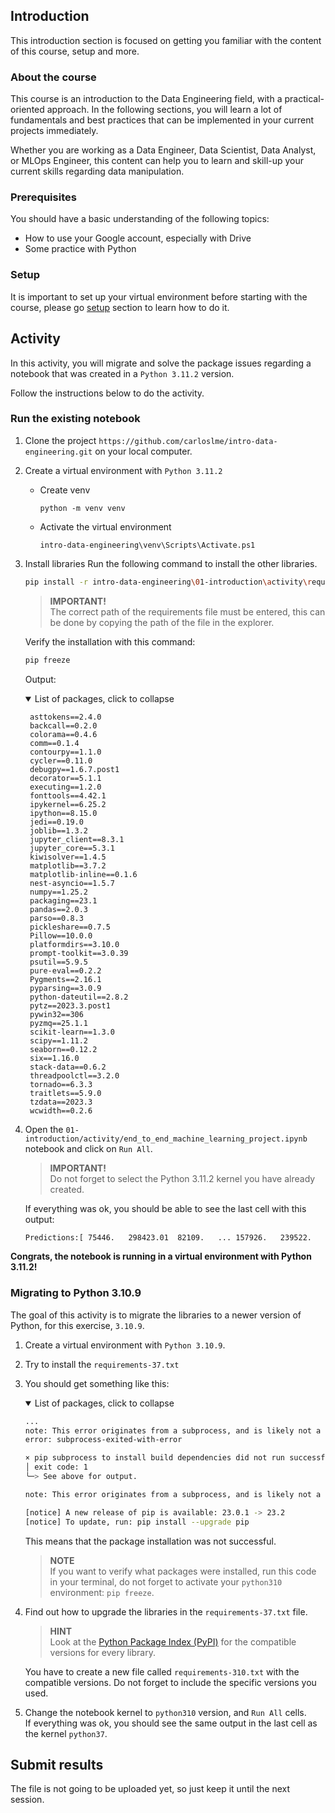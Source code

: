 ## Introduction

This introduction section is focused on getting you familiar with the content of this course, setup and more.

### About the course

This course is an introduction to the Data Engineering field, with a practical-oriented approach.
In the following sections, you will learn a lot of fundamentals and best practices that can be implemented in your current projects immediately.

Whether you are working as a Data Engineer, Data Scientist, Data Analyst, or MLOps Engineer, this content can help you to learn and skill-up your current skills regarding data manipulation.

### Prerequisites

You should have a basic understanding of the following topics:

* How to use your Google account, especially with Drive
* Some practice with Python

### Setup

It is important to set up your virtual environment before starting with the course, please go [setup](01-introduction/setup) section to learn how to do it.

## Activity

In this activity, you will migrate and solve the package issues regarding a notebook that was created in a `Python 3.11.2` version.

Follow the instructions below to do the activity.

### Run the existing notebook

1. Clone the project `https://github.com/carloslme/intro-data-engineering.git` on your local computer.
2. Create a virtual environment with `Python 3.11.2`
    * Create venv

        ```
        python -m venv venv
        ```

    * Activate the virtual environment

        ```
        intro-data-engineering\venv\Scripts\Activate.ps1
        ```

3. Install libraries
    Run the following command to install the other libraries.

    ```bash
    pip install -r intro-data-engineering\01-introduction\activity\requeriments-311.txt
    ```
    > **IMPORTANT!**  
    The correct path of the requirements file must be entered, this can be done by copying the path of the file in the explorer.


    Verify the installation with this command:

    ```bash
    pip freeze
    ```

    Output:
    <details open>
    <summary>List of packages, click to collapse</summary>
  
        asttokens==2.4.0
        backcall==0.2.0
        colorama==0.4.6
        comm==0.1.4
        contourpy==1.1.0
        cycler==0.11.0
        debugpy==1.6.7.post1
        decorator==5.1.1
        executing==1.2.0
        fonttools==4.42.1
        ipykernel==6.25.2
        ipython==8.15.0
        jedi==0.19.0
        joblib==1.3.2
        jupyter_client==8.3.1
        jupyter_core==5.3.1
        kiwisolver==1.4.5
        matplotlib==3.7.2
        matplotlib-inline==0.1.6
        nest-asyncio==1.5.7
        numpy==1.25.2
        packaging==23.1
        pandas==2.0.3
        parso==0.8.3
        pickleshare==0.7.5
        Pillow==10.0.0
        platformdirs==3.10.0
        prompt-toolkit==3.0.39
        psutil==5.9.5
        pure-eval==0.2.2
        Pygments==2.16.1
        pyparsing==3.0.9
        python-dateutil==2.8.2
        pytz==2023.3.post1
        pywin32==306
        pyzmq==25.1.1
        scikit-learn==1.3.0
        scipy==1.11.2
        seaborn==0.12.2
        six==1.16.0
        stack-data==0.6.2
        threadpoolctl==3.2.0
        tornado==6.3.3
        traitlets==5.9.0
        tzdata==2023.3
        wcwidth==0.2.6

    </details>

4. Open the `01-introduction/activity/end_to_end_machine_learning_project.ipynb` notebook and click on `Run All`.
    > **IMPORTANT!**  
    Do not forget to select the Python 3.11.2 kernel you have already created.

    If everything was ok, you should be able to see the last cell with this output:

    ```bash
    Predictions:[ 75446.   298423.01  82109.   ... 157926.   239522.    71491.  ]
    ```

**Congrats, the notebook is running in a virtual environment with Python 3.11.2!**

### Migrating to Python 3.10.9

The goal of this activity is to migrate the libraries to a newer version of Python, for this exercise, `3.10.9`.

1. Create a virtual environment with `Python 3.10.9`.
2. Try to install the `requirements-37.txt`
3. You should get something like this:
    <details open>
    <summary>List of packages, click to collapse</summary>

    ```bash
    ...
    note: This error originates from a subprocess, and is likely not a problem with pip.
    error: subprocess-exited-with-error

    × pip subprocess to install build dependencies did not run successfully.
    │ exit code: 1
    ╰─> See above for output.

    note: This error originates from a subprocess, and is likely not a problem with pip.

    [notice] A new release of pip is available: 23.0.1 -> 23.2
    [notice] To update, run: pip install --upgrade pip
    ```

    </details>

    This means that the package installation was not successful.

    > **NOTE**  
    If you want to verify what packages were installed, run this code in your terminal, do not forget to activate your `python310` environment: `pip freeze`.

4. Find out how to upgrade the libraries in the `requirements-37.txt` file.
    > **HINT**  
    Look at the [Python Package Index (PyPI)](https://pypi.org/) for the compatible versions for every library.

    You have to create a new file called `requirements-310.txt` with the compatible versions. Do not forget to include the specific versions you used.

5. Change the notebook kernel to `python310` version, and `Run All` cells.  
    If everything was ok, you should see the same output in the last cell as the kernel `python37`.

## Submit results

The file is not going to be uploaded yet, so just keep it until the next session.
